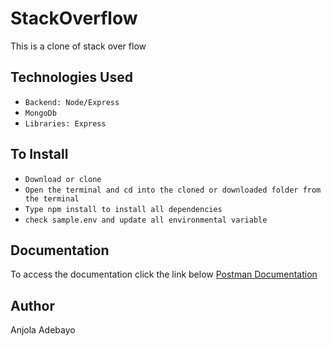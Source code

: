 # StackOverflow
This is a clone of stack over flow

## Technologies Used
* `Backend: Node/Express`
* `MongoDb`
* `Libraries: Express`

## To Install
* `Download or clone`
* `Open the terminal and cd into the cloned or downloaded folder from the terminal`
* `Type npm install to install all dependencies`
* `check sample.env and update all environmental variable`


## Documentation
To access the documentation click the link below
[Postman Documentation](https://documenter.getpostman.com/view/7087675/TzY7ctGj)

## Author
Anjola Adebayo

